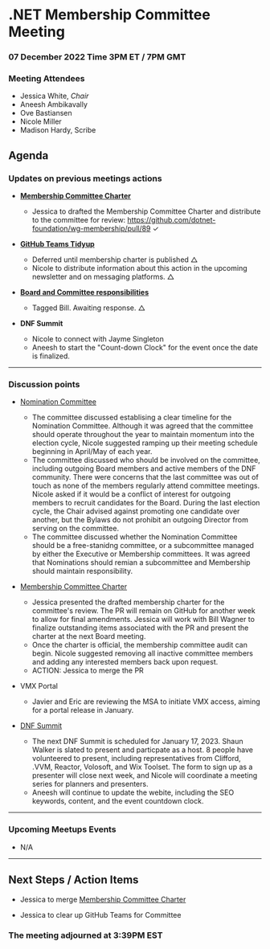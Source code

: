 # .NET Membership Committee Meeting

### 07 December 2022 Time 3PM ET / 7PM GMT
### Meeting Attendees

* Jessica White, *Chair*
* Aneesh Ambikavally
* Ove Bastiansen
* Nicole Miller
* Madison Hardy, Scribe

## Agenda

### Updates on previous meetings actions

* **[Membership Committee Charter](https://github.com/dotnet-foundation/wg-membership/issues/87)**
    * Jessica to drafted the Membership Committee Charter and distribute to the committee for review: https://github.com/dotnet-foundation/wg-membership/pull/89 ✓ 

* **[GitHub Teams Tidyup](https://github.com/dotnet-foundation/wg-membership/issues/84)**
    * Deferred until membership charter is published △
    * Nicole to distribute information about this action in the upcoming newsletter and on messaging platforms. △

* **[Board and Committee responsibilities](https://github.com/dotnet-foundation/wg-membership/issues/75)**
    * Tagged Bill. Awaiting response. △

* **DNF Summit**
    * Nicole to connect with Jayme Singleton
    * Aneesh to start the "Count-down Clock" for the event once the date is finalized.

---

### Discussion points

* [Nomination Committee](https://github.com/dotnet-foundation/wg-membership/issues/81)
    * The committee discussed establising a clear timeline for the Nomination Committee. Although it was agreed that the committee should operate throughout the year to maintain momentum into the election cycle, Nicole suggested ramping up their meeting schedule beginning in April/May of each year.
    * The committee discussed who should be involved on the committee, including outgoing Board members and active members of the DNF community. There were concerns that the last committee was out of touch as none of the members regularly attend committee meetings. Nicole asked if it would be a conflict of interest for outgoing members to recruit candidates for the Board. During the last election cycle, the Chair advised against promoting one candidate over another, but the Bylaws do not prohibit an outgoing Director from serving on the committee.
    * The committee discussed whether the Nomination Committee should be a free-stanidng committee, or a subcommittee managed by either the Executive or Membership committees. It was agreed that Nominations should remian a subcommittee and Membership should maintain responsibility.

* [Membership Committee Charter](https://github.com/dotnet-foundation/wg-membership/pull/89/files)
    * Jessica presented the drafted membership charter for the committee's review. The PR will remain on GitHub for another week to allow for final amendments. Jessica will work with Bill Wagner to finalize outstanding items associated with the PR and present the charter at the next Board meeting.
    * Once the charter is official, the membership committee audit can begin. Nicole suggested removing all inactive committee members and adding any interested members back upon request.
    * ACTION: Jessica to merge the PR

* VMX Portal
    * Javier and Eric are reviewing the MSA to initiate VMX access, aiming for a portal release in January.

* [DNF Summit](https://github.com/dotnet-foundation/wg-outreach/discussions/73#discussion-4525129)
    * The next DNF Summit is scheduled for January 17, 2023. Shaun Walker is slated to present and particpate as a host. 8 people have volunteered to present, including representatives from Clifford, .VVM, Reactor, Volosoft, and Wix Toolset. The form to sign up as a presenter will close next week, and Nicole will coordinate a meeting series for planners and presenters.
    * Aneesh will continue to update the webite, including the SEO keywords, content, and the event countdown clock.

---
### Upcoming Meetups Events
* N/A

---
## Next Steps / Action Items

* Jessica to merge [Membership Committee Charter](https://github.com/dotnet-foundation/wg-membership/pull/89/files)

* Jessica to clear up GitHub Teams for Committee

### The meeting adjourned at 3:39PM EST
